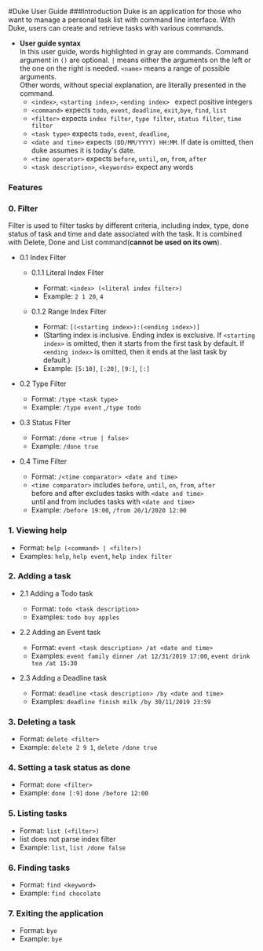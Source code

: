 #Duke User Guide
###Introduction
Duke is an application for those who want to manage a personal task list with command line interface.
With Duke, users can create and retrieve tasks with various commands.
- **User guide syntax**  
In this user guide, words highlighted in gray are commands. Command argument in `()` are optional.
`|` means either the arguments on the left or the one on the right is needed. `<name>` means a range of
possible arguments.<br> Other words, without special explanation, are literally presented in the command.
  - `<index>`, `<starting index>`, `<ending index> ` expect positive integers
  - `<command>` expects `todo`, `event`, `deadline`, `exit`,`bye`, `find`, `list`
  - `<filter>` expects `index filter`, `type filter`, `status filter`, `time filter`
  - `<task type>` expects `todo`, `event`, `deadline`,
  - `<date and time>` expects `(DD/MM/YYYY) HH:MM`. If date is omitted, then duke assumes it is today's date.
  - `<time operator>` expects `before`, `until`, `on`, `from`, `after`
  - `<task description>`, `<keywords>` expect any words

### Features 
### 0. Filter
Filter is used to filter tasks by different criteria, including index, type, done status of task and 
time and date associated with the task. It is combined with Delete, Done and List command(**cannot be 
used on its own**).
- 0.1 Index Filter
  - 0.1.1 Literal Index Filter
    * Format: `<index> (<literal index filter>)`
    * Example: `2 1 20`, `4`
   
  - 0.1.2 Range Index Filter
    * Format: `[(<starting index>):(<ending index>)]`
    * (Starting index is inclusive. Ending index is exclusive. 
       If `<starting index>` is omitted, then it starts from the first task by default.
       If `<ending index>` is omitted, then it ends at the last task by default.)
    * Example: `[5:10]`, `[:20]`, `[9:]`, `[:]`

- 0.2 Type Filter
  - Format: `/type <task type>`
  - Example: `/type event` ,`/type todo`

- 0.3 Status Filter
  - Format: `/done <true | false>` 
  - Example: `/done true`
  
- 0.4 Time Filter
  - Format: `/<time comparator> <date and time>`
  - `<time comparator>` includes `before`, `until`, `on`, `from`, `after`
    <br>before and after excludes tasks with `<date and time>`
    <br>until and from includes tasks with `<date and time>`
  - Example: `/before 19:00`, `/from 20/1/2020 12:00`

### 1. Viewing help
* Format: `help (<command> | <filter>)`
* Examples: `help`, `help event`, `help index filter`

### 2. Adding a task
- 2.1 Adding a Todo task
  - Format: `todo <task description>`
  - Examples: `todo buy apples`

- 2.2 Adding an Event task
  - Format: `event <task description> /at <date and time>`
  - Examples: `event family dinner /at 12/31/2019 17:00`, `event drink tea /at 15:30`
  
- 2.3 Adding a Deadline task
  - Format: `deadline <task description> /by <date and time>`
  - Examples: `deadline finish milk /by 30/11/2019 23:59`
  
### 3. Deleting a task
* Format: `delete <filter>`
* Example: `delete 2 9 1`, `delete /done true`

### 4. Setting a task status as done
* Format: `done <filter>`
* Example: `done [:9]` `done /before 12:00`

### 5. Listing tasks
* Format: `list (<filter>)`
* list does not parse index filter
* Example: `list`, `list /done false`

### 6. Finding tasks
* Format: `find <keyword>`
* Example: `find chocolate`

### 7. Exiting the application
* Format: `bye`
* Example: `bye`
